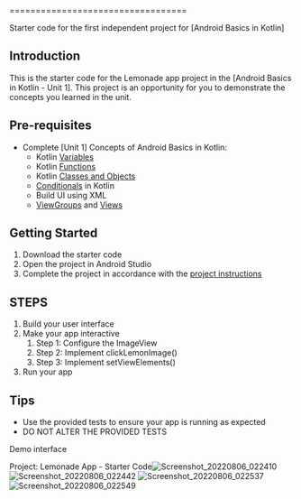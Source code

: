 
==================================

Starter code for the first independent project for [Android Basics in Kotlin]

Introduction
------------

This is the starter code for the Lemonade app project in the [Android Basics in Kotlin - Unit 1]. This project is an opportunity for you to demonstrate the concepts you learned in the unit.

Pre-requisites
--------------

- Complete [Unit 1] Concepts of Android Basics in Kotlin:
  - Kotlin [Variables](https://kotlinlang.org/docs/basic-syntax.html#variables)
  - Kotlin [Functions](https://kotlinlang.org/docs/basic-syntax.html#functions)
  - Kotlin [Classes and Objects](https://kotlinlang.org/docs/classes.html) 
  - [Conditionals](https://kotlinlang.org/docs/control-flow.html) in Kotlin
  - Build UI using XML 
  - [ViewGroups](https://developer.android.com/guide/topics/ui/declaring-layout) and [Views](https://developer.android.com/guide/topics/ui/look-and-feel)

Getting Started
---------------

1. Download the starter code
2. Open the project in Android Studio
3. Complete the project in accordance with the [project instructions](https://github.com/shaima-alghamdi-tuwaiq/Project-1-Lemonade-App/blob/master/Instructions.md)

STEPS
---------------
1. Build your user interface
2. Make your app interactive
   1. Step 1: Configure the ImageView
   2. Step 2: Implement clickLemonImage()
   3. Step 3: Implement setViewElements()
3. Run your app

Tips
----

- Use the provided tests to ensure your app is running as expected
- DO NOT ALTER THE PROVIDED TESTS

Demo interface

Project: Lemonade App - Starter Code![Screenshot_20220806_022410](https://user-images.githubusercontent.com/42320061/183227727-019b0697-9adb-4e60-9cbb-32040ea0842c.png)
![Screenshot_20220806_022442](https://user-images.githubusercontent.com/42320061/183227728-6163522c-dbfb-43f9-a376-5c4886f735d5.png)
![Screenshot_20220806_022537](https://user-images.githubusercontent.com/42320061/183227730-ec38c973-d672-42fc-a8cf-c995b09d6b07.png)
![Screenshot_20220806_022549](https://user-images.githubusercontent.com/42320061/183227731-dfccb66a-bad5-4c04-a9ee-447c92781b0f.png)
